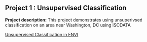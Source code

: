 ## Project 1 : Unsupervised Classification 

**Project description:** This project demonstrates using unsuperivsed classification on an area near Washington, DC using ISODATA

[Unsupervised Classification in ENVI](Connor679.github.io/pdf/Lab1Robison.pdf)
